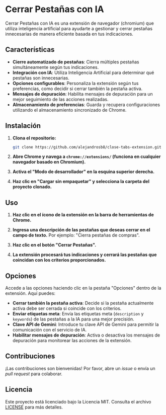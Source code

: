 # Cerrar Pestañas con IA

Cerrar Pestañas con IA es una extensión de navegador (chromium) que utiliza inteligencia artificial para ayudarte a gestionar y cerrar pestañas innecesarias de manera eficiente basada en tus indicaciones.

## Características

- **Cierre automatizado de pestañas**: Cierra múltiples pestañas simultáneamente según tus indicaciones.
- **Integración con IA**: Utiliza Inteligencia Artificial para determinar qué pestañas son innecesarias.
- **Opciones configurables**: Personaliza la extensión según tus preferencias, como decidir si cerrar también la pestaña activa.
- **Mensajes de depuración**: Habilita mensajes de depuración para un mejor seguimiento de las acciones realizadas.
- **Almacenamiento de preferencias**: Guarda y recupera configuraciones utilizando el almacenamiento sincronizado de Chrome.

## Instalación

1. **Clona el repositorio:**

   ```bash
   git clone https://github.com/alejandrosb8/close-tabs-extension.git
   ```

2. **Abre Chrome y navega a `chrome://extensions/` (funciona en cualquier navegador basado en Chromium).**

3. **Activa el "Modo de desarrollador" en la esquina superior derecha.**

4. **Haz clic en "Cargar sin empaquetar" y selecciona la carpeta del proyecto clonado.**

## Uso

1. **Haz clic en el ícono de la extensión en la barra de herramientas de Chrome.**

2. **Ingresa una descripción de las pestañas que deseas cerrar en el campo de texto.** Por ejemplo: "Cierra pestañas de compras".

3. **Haz clic en el botón "Cerrar Pestañas".**

4. **La extensión procesará tus indicaciones y cerrará las pestañas que coincidan con los criterios proporcionados.**

## Opciones

Accede a las opciones haciendo clic en la pestaña "Opciones" dentro de la extensión. Aquí puedes:

- **Cerrar también la pestaña activa**: Decide si la pestaña actualmente activa debe ser cerrada si coincide con los criterios.
- **Enviar etiquetas meta**: Envía las etiquetas meta (`description` y `keywords`) de las pestañas a la IA para una mejor precisión.
- **Clave API de Gemini**: Introduce tu clave API de Gemini para permitir la comunicación con el servicio de IA.
- **Habilitar mensajes de depuración**: Activa o desactiva los mensajes de depuración para monitorear las acciones de la extensión.

## Contribuciones

¡Las contribuciones son bienvenidas! Por favor, abre un *issue* o envía un *pull request* para colaborar.

## Licencia

Este proyecto está licenciado bajo la Licencia MIT. Consulta el archivo [LICENSE](LICENSE) para más detalles.
